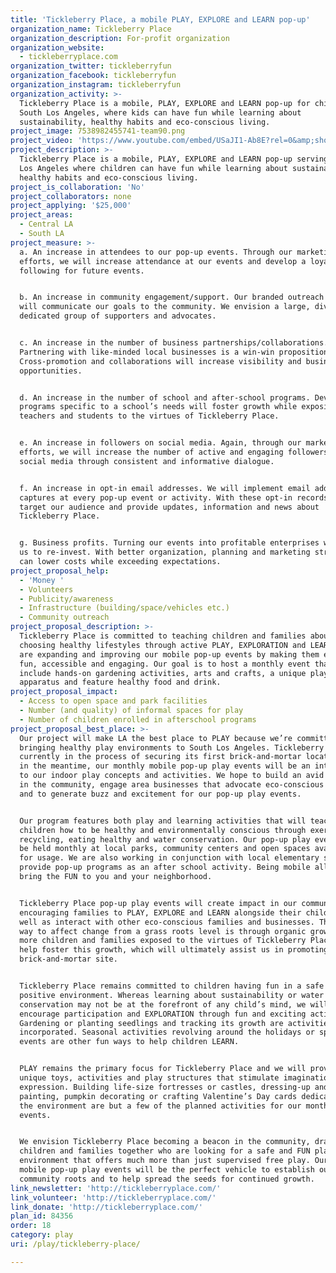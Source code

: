 ```yaml
---
title: 'Tickleberry Place, a mobile PLAY, EXPLORE and LEARN pop-up'
organization_name: Tickleberry Place
organization_description: For-profit organization
organization_website:
  - tickleberryplace.com
organization_twitter: tickleberryfun
organization_facebook: tickleberryfun
organization_instagram: tickleberryfun
organization_activity: >-
  Tickleberry Place is a mobile, PLAY, EXPLORE and LEARN pop-up for children in
  South Los Angeles, where kids can have fun while learning about
  sustainability, healthy habits and eco-conscious living.
project_image: 7538982455741-team90.png
project_video: 'https://www.youtube.com/embed/USaJI1-Ab8E?rel=0&amp;showinfo=0'
project_description: >-
  Tickleberry Place is a mobile, PLAY, EXPLORE and LEARN pop-up serving South
  Los Angeles where children can have fun while learning about sustainability,
  healthy habits and eco-conscious living.
project_is_collaboration: 'No'
project_collaborators: none
project_applying: '$25,000'
project_areas:
  - Central LA
  - South LA
project_measure: >-
  a. An increase in attendees to our pop-up events. Through our marketing
  efforts, we will increase attendance at our events and develop a loyal
  following for future events.


  b. An increase in community engagement/support. Our branded outreach programs
  will communicate our goals to the community. We envision a large, diverse and
  dedicated group of supporters and advocates.


  c. An increase in the number of business partnerships/collaborations.
  Partnering with like-minded local businesses is a win-win proposition for all.
  Cross-promotion and collaborations will increase visibility and business
  opportunities.


  d. An increase in the number of school and after-school programs. Developing
  programs specific to a school’s needs will foster growth while exposing both
  teachers and students to the virtues of Tickleberry Place.


  e. An increase in followers on social media. Again, through our marketing
  efforts, we will increase the number of active and engaging followers on
  social media through consistent and informative dialogue.


  f. An increase in opt-in email addresses. We will implement email address
  captures at every pop-up event or activity. With these opt-in records, we can
  target our audience and provide updates, information and news about
  Tickleberry Place. 


  g. Business profits. Turning our events into profitable enterprises will allow
  us to re-invest. With better organization, planning and marketing strategy, we
  can lower costs while exceeding expectations.
project_proposal_help:
  - 'Money '
  - Volunteers
  - Publicity/awareness
  - Infrastructure (building/space/vehicles etc.)
  - Community outreach
project_proposal_description: >-
  Tickleberry Place is committed to teaching children and families about
  choosing healthy lifestyles through active PLAY, EXPLORATION and LEARNING. We
  are expanding and improving our mobile pop-up events by making them even more
  fun, accessible and engaging. Our goal is to host a monthly event that will
  include hands-on gardening activities, arts and crafts, a unique play
  apparatus and feature healthy food and drink.
project_proposal_impact:
  - Access to open space and park facilities
  - Number (and quality) of informal spaces for play
  - Number of children enrolled in afterschool programs
project_proposal_best_place: >-
  Our project will make LA the best place to PLAY because we’re committed to
  bringing healthy play environments to South Los Angeles. Tickleberry Place is
  currently in the process of securing its first brick-and-mortar location. But
  in the meantime, our monthly mobile pop-up play events will be an introduction
  to our indoor play concepts and activities. We hope to build an avid following
  in the community, engage area businesses that advocate eco-conscious living
  and to generate buzz and excitement for our pop-up play events.


  Our program features both play and learning activities that will teach
  children how to be healthy and environmentally conscious through exercise,
  recycling, eating healthy and water conservation. Our pop-up play events will
  be held monthly at local parks, community centers and open spaces available
  for usage. We are also working in conjunction with local elementary schools to
  provide pop-up programs as an after school activity. Being mobile allows us to
  bring the FUN to you and your neighborhood.


  Tickleberry Place pop-up play events will create impact in our community by
  encouraging families to PLAY, EXPLORE and LEARN alongside their children as
  well as interact with other eco-conscious families and businesses. The best
  way to affect change from a grass roots level is through organic growth. The
  more children and families exposed to the virtues of Tickleberry Place will
  help foster this growth, which will ultimately assist us in promoting our
  brick-and-mortar site.


  Tickleberry Place remains committed to children having fun in a safe and
  positive environment. Whereas learning about sustainability or water
  conservation may not be at the forefront of any child’s mind, we will
  encourage participation and EXPLORATION through fun and exciting activities.
  Gardening or planting seedlings and tracking its growth are activities we have
  incorporated. Seasonal activities revolving around the holidays or special
  events are other fun ways to help children LEARN. 


  PLAY remains the primary focus for Tickleberry Place and we will provide
  unique toys, activities and play structures that stimulate imagination and
  expression. Building life-size fortresses or castles, dressing-up and face
  painting, pumpkin decorating or crafting Valentine’s Day cards dedicated to
  the environment are but a few of the planned activities for our monthly pop-up
  events.


  We envision Tickleberry Place becoming a beacon in the community, drawing
  children and families together who are looking for a safe and FUN play
  environment that offers much more than just supervised free play. Our monthly
  mobile pop-up play events will be the perfect vehicle to establish our
  community roots and to help spread the seeds for continued growth.
link_newsletter: 'http://tickleberryplace.com/'
link_volunteer: 'http://tickleberryplace.com/'
link_donate: 'http://tickleberryplace.com/'
plan_id: 84356
order: 18
category: play
uri: /play/tickleberry-place/

---
```

